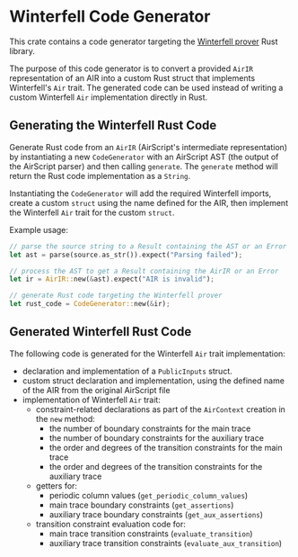 # Winterfell Code Generator

This crate contains a code generator targeting the [Winterfell prover](https://github.com/novifinancial/winterfell) Rust library.

The purpose of this code generator is to convert a provided `AirIR` representation of an AIR into a custom Rust struct that implements Winterfell's `Air` trait. The generated code can be used instead of writing a custom Winterfell `Air` implementation directly in Rust.

## Generating the Winterfell Rust Code

Generate Rust code from an `AirIR` (AirScript's intermediate representation) by instantiating a new `CodeGenerator` with an AirScript AST (the output of the AirScript parser) and then calling `generate`. The `generate` method will return the Rust code implementation as a `String`.

Instantiating the `CodeGenerator` will add the required Winterfell imports, create a custom `struct` using the name defined for the AIR, then implement the Winterfell `Air` trait for the custom `struct`.

Example usage:

```Rust
// parse the source string to a Result containing the AST or an Error
let ast = parse(source.as_str()).expect("Parsing failed");

// process the AST to get a Result containing the AirIR or an Error
let ir = AirIR::new(&ast).expect("AIR is invalid");

// generate Rust code targeting the Winterfell prover
let rust_code = CodeGenerator::new(&ir);
```

## Generated Winterfell Rust Code

The following code is generated for the Winterfell `Air` trait implementation:

- declaration and implementation of a `PublicInputs` struct.
- custom struct declaration and implementation, using the defined name of the AIR from the original AirScript file
- implementation of Winterfell `Air` trait:
  - constraint-related declarations as part of the `AirContext` creation in the `new` method:
    - the number of boundary constraints for the main trace
    - the number of boundary constraints for the auxiliary trace
    - the order and degrees of the transition constraints for the main trace
    - the order and degrees of the transition constraints for the auxiliary trace
  - getters for:
    - periodic column values (`get_periodic_column_values`)
    - main trace boundary constraints (`get_assertions`)
    - auxiliary trace boundary constraints (`get_aux_assertions`)
  - transition constraint evaluation code for:
    - main trace transition constraints (`evaluate_transition`)
    - auxiliary trace transition constraints (`evaluate_aux_transition`)
